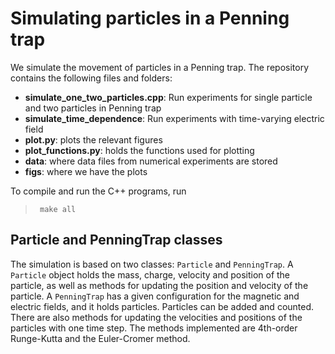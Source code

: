 # Simulating particles in a Penning trap

We simulate the movement of particles in a Penning trap. 
The repository contains the following files and folders:

- **simulate_one_two_particles.cpp**: Run experiments for single particle and two particles in Penning trap
- **simulate_time_dependence**: Run experiments with time-varying electric field
- **plot.py**: plots the relevant figures
- **plot_functions.py**: holds the functions used for plotting
- **data**: where data files from numerical experiments are stored
- **figs**: where we have the plots

To compile and run the C++ programs, run

> `` make all``

## Particle and PenningTrap classes

The simulation is based on two classes: ``Particle`` and ``PenningTrap``. A ``Particle`` object holds the mass, charge, velocity and position of the particle, as well as methods for updating the position and velocity of the particle. A ``PenningTrap`` has a given configuration for the magnetic and electric fields, and it holds particles. Particles can be added and counted. There are also methods for updating the velocities and positions of the particles with one time step. The methods implemented are 4th-order Runge-Kutta and the Euler-Cromer method.